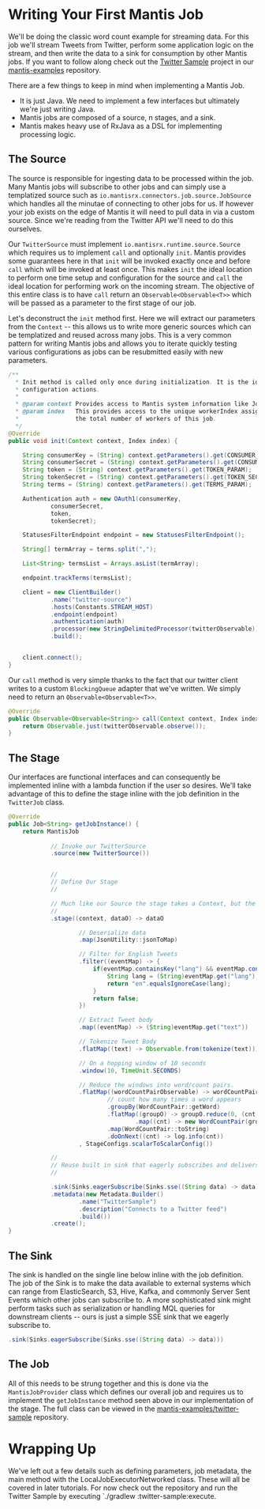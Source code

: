 # Writing Your First Mantis Job

We'll be doing the classic word count example for streaming data. For this job we'll stream Tweets from Twitter, perform some application logic on the stream, and then write the data to a sink for consumption by other Mantis jobs. If you want to follow along check out the [Twitter Sample](https://github.com/Netflix/mantis-examples/tree/master/twitter-sample) project in our [mantis-examples](https://github.com/Netflix/mantis-examples/) repository.

There are a few things to keep in mind when implementing a Mantis Job.

* It is just Java. We need to implement a few interfaces but ultimately we're just writing Java.
* Mantis jobs are composed of a source, n stages, and a sink.
* Mantis makes heavy use of RxJava as a DSL for implementing processing logic.

## The Source
The source is responsible for ingesting data to be processed within the job. Many Mantis jobs will subscribe to other jobs and can simply use a templatized source such as `io.mantisrx.connectors.job.source.JobSource` which handles all the minutae of connecting to other jobs for us. If however your job exists on the edge of Mantis it will need to pull data in via a custom source. Since we're reading from the Twitter API we'll need to do this ourselves.

Our `TwitterSource` must implement `io.mantisrx.runtime.source.Source` which requires us to implement `call` and optionally `init`. Mantis provides some guarantees here in that `init` will be invoked exactly once and before `call` which will be invoked at least once. This makes `init` the ideal location to perform one time setup and configuration for the source and `call` the ideal location for performing work on the incoming stream. The objective of this entire class is to have `call` return an `Observable<Observable<T>>` which will be passed as a parameter to the first stage of our job.

Let's deconstruct the `init` method first. Here we will extract our parameters from the `Context` -- this allows us to write more generic sources which can be templatized and reused across many jobs. This is a very common pattern for writing Mantis jobs and allows you to iterate quickly testing various configurations as jobs can be resubmitted easily with new parameters.
  
```java
/**
  * Init method is called only once during initialization. It is the ideal place to perform one time
  * configuration actions.
  *
  * @param context Provides access to Mantis system information like JobId, Job parameters etc
  * @param index   This provides access to the unique workerIndex assigned to this container. It also provides
  *                the total number of workers of this job.
  */
@Override
public void init(Context context, Index index) {

    String consumerKey = (String) context.getParameters().get(CONSUMER_KEY_PARAM);
    String consumerSecret = (String) context.getParameters().get(CONSUMER_SECRET_PARAM);
    String token = (String) context.getParameters().get(TOKEN_PARAM);
    String tokenSecret = (String) context.getParameters().get(TOKEN_SECRET_PARAM);
    String terms = (String) context.getParameters().get(TERMS_PARAM);

    Authentication auth = new OAuth1(consumerKey,
            consumerSecret,
            token,
            tokenSecret);

    StatusesFilterEndpoint endpoint = new StatusesFilterEndpoint();

    String[] termArray = terms.split(",");

    List<String> termsList = Arrays.asList(termArray);

    endpoint.trackTerms(termsList);

    client = new ClientBuilder()
            .name("twitter-source")
            .hosts(Constants.STREAM_HOST)
            .endpoint(endpoint)
            .authentication(auth)
            .processor(new StringDelimitedProcessor(twitterObservable))
            .build();


    client.connect();
}
```

Our `call` method is very simple thanks to the fact that our twitter client writes to a custom `BlockingQueue` adapter that we've written. We simply need to return an `Observable<Observable<T>>`.

```java
@Override
public Observable<Observable<String>> call(Context context, Index index) {
    return Observable.just(twitterObservable.observe());
}

```

## The Stage

Our interfaces are functional interfaces and can consequently be implemented inline with a lambda function if the user so desires. We'll take advantage of this to define the stage inline with the job definition in the `TwitterJob` class.

```java
@Override
public Job<String> getJobInstance() {
    return MantisJob
            
            // Invoke our TwitterSource
            .source(new TwitterSource())


            //
            // Define Our Stage
            // 

            // Much like our Source the stage takes a Context, but the second parameter is an Observable<T> (String in this case)
            // 
            .stage((context, dataO) -> dataO

                    // Deserialize data
                    .map(JsonUtility::jsonToMap)

                    // Filter for English Tweets
                    .filter((eventMap) -> {
                        if(eventMap.containsKey("lang") && eventMap.containsKey("text")) {
                            String lang = (String)eventMap.get("lang");
                            return "en".equalsIgnoreCase(lang);
                        }
                        return false;
                    })

                    // Extract Tweet body
                    .map((eventMap) -> (String)eventMap.get("text"))

                    // Tokenize Tweet Body
                    .flatMap((text) -> Observable.from(tokenize(text)))

                    // On a hopping window of 10 seconds
                    .window(10, TimeUnit.SECONDS)

                    // Reduce the windows into word/count pairs.
                    .flatMap((wordCountPairObservable) -> wordCountPairObservable
                            // count how many times a word appears
                            .groupBy(WordCountPair::getWord)
                            .flatMap((groupO) -> groupO.reduce(0, (cnt, wordCntPair) -> cnt + 1)
                                    .map((cnt) -> new WordCountPair(groupO.getKey(), cnt))))
                            .map(WordCountPair::toString)
                            .doOnNext((cnt) -> log.info(cnt))
                    , StageConfigs.scalarToScalarConfig())

            //
            // Reuse built in sink that eagerly subscribes and delivers data over SSE
            //

            .sink(Sinks.eagerSubscribe(Sinks.sse((String data) -> data)))
            .metadata(new Metadata.Builder()
                    .name("TwitterSample")
                    .description("Connects to a Twitter feed")
                    .build())
            .create();
}
```

## The Sink
The sink is handled on the single line below inline with the job definition. The job of the Sink is to make the data available to external systems which can range from ElasticSearch, S3, Hive, Kafka, and commonly Server Sent Events which other jobs can subscribe to. A more sophisticated sink might perform tasks such as serialization or handling MQL queries for downstream clients -- ours is just a simple SSE sink that we eagerly subscribe to.

```java
.sink(Sinks.eagerSubscribe(Sinks.sse((String data) -> data)))
```

## The Job

All of this needs to be strung together and this is done via the `MantisJobProvider` class which defines our overall job and requires us to implement the `getJobInstance` method seen above in our implementation of the stage. The full class can be viewed in the [mantis-examples/twitter-sample](https://github.com/Netflix/mantis-examples/tree/master/twitter-sample) repository.

# Wrapping Up

We've left out a few details such as defining parameters, job metadata, the main method with the LocalJobExecutorNetworked class. These will all be covered in later tutorials. For now check out the repository and run the Twitter Sample by executing `./gradlew :twitter-sample:execute.
